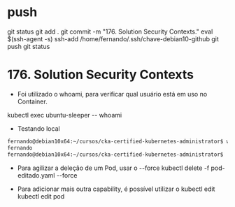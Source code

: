
# ###################################################################################################################### 
# ###################################################################################################################### 
# ###################################################################################################################### 
# ###################################################################################################################### 
# ###################################################################################################################### 
# push

git status
git add .
git commit -m "176. Solution Security Contexts."
eval $(ssh-agent -s)
ssh-add /home/fernando/.ssh/chave-debian10-github
git push
git status



# ###################################################################################################################### 
# ###################################################################################################################### 
# ###################################################################################################################### 
# ###################################################################################################################### 
# ###################################################################################################################### 
# 176. Solution Security Contexts


- Foi utilizado o whoami, para verificar qual usuário está em uso no Container.

kubectl exec ubuntu-sleeper -- whoami


- Testando local

~~~~bash
fernando@debian10x64:~/cursos/cka-certified-kubernetes-administrator$ whoami
fernando
fernando@debian10x64:~/cursos/cka-certified-kubernetes-administrator$
~~~~




- Para agilizar a deleção de um Pod, usar o --force
kubectl delete -f pod-editado.yaml --force



- Para adicionar mais outra capability, é possível utilizar o kubectl edit
kubectl edit pod